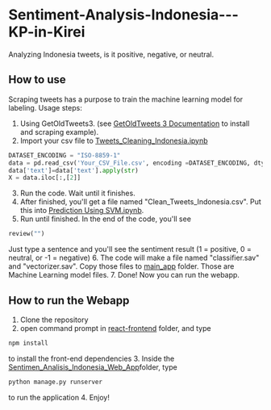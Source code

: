 # Sentiment-Analysis-Indonesia---KP-in-Kirei
Analyzing Indonesia tweets, is it positive, negative, or neutral.

## How to use
Scraping tweets has a purpose to train the machine learning model for labeling.
Usage steps:
1. Using GetOldTweets3. (see [GetOldTweets 3 Documentation](https://pypi.org/project/GetOldTweets3/) to install and scraping example).
2. Import your csv file to [Tweets_Cleaning_Indonesia.ipynb](https://github.com/RizkiPutra660/Sentiment-Analysis-Indonesia---KP-in-Kirei/blob/master/Tweets%20Cleaning%20Indonesia.ipynb) 
```python
DATASET_ENCODING = "ISO-8859-1"
data = pd.read_csv('Your_CSV_File.csv', encoding =DATASET_ENCODING, dtype={'text': "string"})
data['text']=data['text'].apply(str)
X = data.iloc[:,[2]]
```
3. Run the code. Wait until it finishes. 
4. After finished, you'll get a file named "Clean_Tweets_Indonesia.csv". Put this into [Prediction Using SVM.ipynb](https://github.com/RizkiPutra660/Sentiment-Analysis-Indonesia---KP-in-Kirei/blob/master/Training_data_dengan_Machine_Learning/Prediction%20Using%20SVM.ipynb).
5. Run until finished. In the end of the code, you'll see
  ```python
  review("")
  ```
  Just type a sentence and you'll see the sentiment result (1 = positive, 0 = neutral, or -1 = negative)
6. The code will make a file named "classifier.sav" and "vectorizer.sav". Copy those files to [main_app](https://github.com/RizkiPutra660/Sentiment-Analysis-Indonesia---KP-in-Kirei/tree/master/Sentimen_Analisis_Indonesia_Web_App/main_app) folder. Those are Machine Learning model files.
7. Done! Now you can run the webapp.

## How to run the Webapp
1. Clone the repository
2. open command prompt in [react-frontend](https://github.com/RizkiPutra660/Sentiment-Analysis-Indonesia---KP-in-Kirei/tree/master/Sentimen_Analisis_Indonesia_Web_App/react-frontend) folder, and type 
```bash
npm install
```
to install the front-end dependencies
3. Inside the [Sentimen_Analisis_Indonesia_Web_App](https://github.com/RizkiPutra660/Sentiment-Analysis-Indonesia---KP-in-Kirei/tree/master/Sentimen_Analisis_Indonesia_Web_App)folder, type
```bash
python manage.py runserver
```
to run the application
4. Enjoy!



